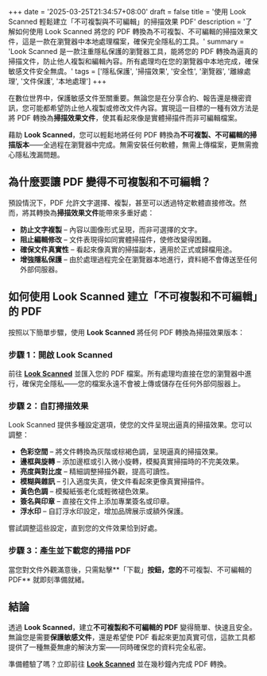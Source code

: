 +++
date = '2025-03-25T21:34:57+08:00'
draft = false
title = '使用 Look Scanned 輕鬆建立「不可複製與不可編輯」的掃描效果 PDF'
description = '了解如何使用 Look Scanned 將您的 PDF 轉換為不可複製、不可編輯的掃描效果文件，這是一款在瀏覽器中本地處理檔案，確保完全隱私的工具。'
summary = 'Look Scanned 是一款注重隱私保護的瀏覽器工具，能將您的 PDF 轉換為逼真的掃描文件，防止他人複製和編輯內容。所有處理均在您的瀏覽器中本地完成，確保敏感文件安全無虞。'
tags = ['隱私保護', '掃描效果', '安全性', '瀏覽器', '離線處理', '文件保護', '本地處理']
+++

在數位世界中，保護敏感文件至關重要。無論您是在分享合約、報告還是機密資訊，您可能都希望防止他人複製或修改文件內容。實現這一目標的一種有效方法是將 PDF 轉換為**掃描效果文件**，使其看起來像是實體掃描件而非可編輯檔案。

藉助 **Look Scanned**，您可以輕鬆地將任何 PDF 轉換為**不可複製、不可編輯的掃描版本**——全過程在瀏覽器中完成。無需安裝任何軟體，無需上傳檔案，更無需擔心隱私洩漏問題。

## 為什麼要讓 PDF 變得不可複製和不可編輯？

預設情況下，PDF 允許文字選擇、複製，甚至可以透過特定軟體直接修改。然而，將其轉換為**掃描效果文件**能帶來多重好處：

- **防止文字複製** – 內容以圖像形式呈現，而非可選擇的文字。
- **阻止編輯修改** – 文件表現得如同實體掃描件，使修改變得困難。
- **確保文件真實性** – 看起來像真實的掃描副本，適用於正式或歸檔用途。
- **增強隱私保護** – 由於處理過程完全在瀏覽器本地進行，資料絕不會傳送至任何外部伺服器。

## 如何使用 Look Scanned 建立「不可複製和不可編輯」的 PDF

按照以下簡單步驟，使用 **Look Scanned** 將任何 PDF 轉換為掃描效果版本：

### 步驟 1：開啟 Look Scanned

前往 **[Look Scanned](https://lookscanned.io)** 並匯入您的 PDF 檔案。所有處理均直接在您的瀏覽器中進行，確保完全隱私——您的檔案永遠不會被上傳或儲存在任何外部伺服器上。

### 步驟 2：自訂掃描效果

Look Scanned 提供多種設定選項，使您的文件呈現出逼真的掃描效果。您可以調整：

- **色彩空間** – 將文件轉換為灰階或棕褐色調，呈現逼真的掃描效果。
- **邊框與旋轉** – 添加邊框或引入微小旋轉，模擬真實掃描時的不完美效果。
- **亮度與對比度** – 精細調整掃描外觀，提高可讀性。
- **模糊與雜訊** – 引入適度失真，使文件看起來更像真實掃描件。
- **黃色色調** – 模擬紙張老化或輕微褪色效果。
- **簽名與印章** – 直接在文件上添加專業簽名或印章。
- **浮水印** – 自訂浮水印設定，增加品牌展示或額外保護。

嘗試調整這些設定，直到您的文件效果恰到好處。

### 步驟 3：產生並下載您的掃描 PDF

當您對文件外觀滿意後，只需點擊**「下載」**按鈕，您的**不可複製、不可編輯的 PDF** 就即刻準備就緒。

## 結論

透過 **Look Scanned**，建立**不可複製和不可編輯的 PDF** 變得簡單、快速且安全。無論您是需要**保護敏感文件**，還是希望使 PDF 看起來更加真實可信，這款工具都提供了一種無憂無慮的解決方案——同時確保您的資料完全私密。

準備體驗了嗎？立即前往 **[Look Scanned](https://lookscanned.io)** 並在幾秒鐘內完成 PDF 轉換。
